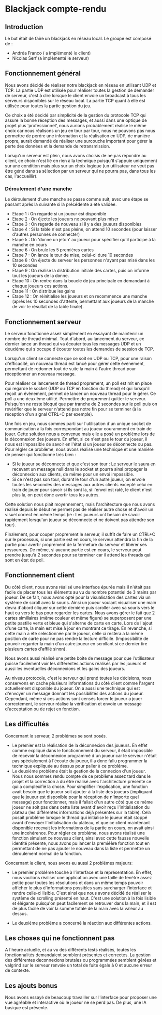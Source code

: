 # Blackjack compte-rendu

## Introduction

Le but était de faire un blackjack en réseau local.
Le groupe est composé de :
* Andréa Franco ( a implémenté le client)
* Nicolas Serf (a implémenté le serveur)

## Fonctionnement général

Nous avons décidé de réaliser notre blackjack en réseau en utilisant UDP et TCP. La partie UDP est utilisée pour réaliser toutes la gestion de demander de serveur, c'est à dire lorsque le client envoie un broadcast à tous les serveurs disponibles sur le réseau local. La partie TCP quant à elle est utilisée pour toutes la partie gestion du jeu.

Ce choix a été décidé par simplicité de la gestion du protocole TCP qui assure la bonne réception des messages, et aussi dans une optique de projet plus 'professionnel', nous aurions probablement réalisé le même choix car nous réalisons un jeu en tour par tour, nous ne pouvons pas nous permettre de perdre une information et la réalisation en UDP, de maniére propre, aurait demandé de réaliser une surcouche important pour gérer la perte des données et la demande de retransmission.

Lorsqu'un serveur est plein, nous avons choisis de ne pas répondre au client, ce choix n'est lié en rien à la technique puisqu'il s'appuie uniquement sur une condition mais plus sur un choix logique (un utilisateur ne veut pas être géné dans sa sélection par un serveur qui ne pourra pas, dans tous les cas, l'accueillir).

### Déroulement d'une manche

Le déroulement d'une manche se passe comme suit, avec une étape se passant après la suivante si la précédente a été validée.

* Etape 1 : On regarde si un joueur est disponible
* Etape 2 : On éjecte les joueurs ne pouvant plus miser
* Etape 3 : On regarde de nouveau si il y a des joueurs disponibles
* Etape 4 : Si la table n'est pas pleine, on attend 10 secondes (pour laisser d'autres personnes se connecter)
* Etape 5 : On 'donne un jeton' au joueur pour spécifier qu'il participe à la manche en cours
* Etape 6 : On brule les 5 premières cartes
* Etape 7 : On lance le tour de mise, celui-ci dure 10 secondes
* Etape 8 : On éjecte du serveur les personnes n'ayant pas misé dans les 10 secondes
* Etape 9 : On réalise la distribution initiale des cartes, puis on informe tout les joueurs de la donne.
* Etape 10 : On rentre dans la boucle de jeu principale en demandant à chaque joueurs ces actions.
* Etape 11 : On distribue les gains
* Etape 12 : On réinitialise les joueurs et on recommence une manche (après les 10 secondes d'attente, permettant aux joueurs de la manche de voir le résultat de la table finale).

## Fonctionnement serveur

Le serveur fonctionne assez simplement en essayant de maintenir un nombre de thread minimal.
Tout d'abord, au lancement du serveur, ce dernier lance un thread qui va écouter tous les messages UDP et un deuxiéme qui s'occupe d'écouter toutes les demandes de session de TCP.

Lorsqu'un client se connecte que ce soit en UDP ou TCP, pour une raison d'efficacité, un nouveau thread est lancé pour gérer cette évènement, permettant de redonner tout de suite la main à l'autre thread pour réceptionner un nouveau message.

Pour réaliser ce lancement de thread proprement, un poll est mit en place qui regarde le socket (UDP ou TCP en fonction du thread) et qui lorsqu'il reçoit un évènement, permet de lancer un nouveau thread pour le gérer. Ce poll a une deuxième utilité. Permettre de proprement quitter le serveur. Puisqu'on ne reste bloqué que par tranche de 2 secondes sur le poll puis on revérifier que le serveur n'attend pas notre fin pour se terminer (à la réception d'un signal CTRL+C par exemple).

Une fois en jeu, nous sommes parti sur l'utilisation d'un unique socket de communication à la fois correspondant au joueur couramment en train de jouer. 
Cette solution nous a convenue mais elle a posé un problème lors de la déconnexion des joueurs. En effet, si ce n'est pas le tour du joueur, il nous est impossible de savoir en l'état si un joueur se déconnecte ou pas. 
Pour régler ce problème, nous avons réalisé une technique et une manière de penser qui fonctionne très bien :
* Si le joueur se déconnecte et que c'est son tour : Le serveur le saura en recevant un message null dans le socket et pourra ainsi propager la déconnexion aux clients, de même pour un envoi impossible.
* Si ce n'est pas son tour, durant le tour d'un autre joueur, on envoie toutes les secondes des messages aux autres clients excepté celui en train de jouer pour savoir si ils sont la, si l'envoi est raté, le client n'est plus la, on peut donc avertir tous les autres.

Cette solution nous plait moyennement, mais l'architecture que nous avons réalisé depuis le début ne permet pas de réaliser autre chose et d'avoir un visuel correct en même temps (ie : Les joueurs ont besoin de savoir rapidement lorsqu'un joueur se déconnecte et ne doivent pas attendre son tour).

Finalement, pour couper proprement le serveur, il suffit de faire un CTRL+C sur le processus, si une partie est en cours, le serveur attendra la fin de la partie pour avertir proprement de la fermeture du serveur et libérer ses ressources. De même, si aucune partie est en cours, le serveur peut prendre jusqu'à 2 secondes pour se terminer car il attend les threads qui sont en état de poll.

## Fonctionnement client

Du côté client, nous avons réalisé une interface épurée mais il n'était pas facile de placer tous les éléments au vu du nombre potentiel de 3 mains par joueur.
De ce fait, nous avons opté pour la visualisation des cartes via un système de scroll avec la souris.
Ainsi un joueur voulant visualiser une main devra d'abord cliquer sur cette dernière puis scroller avec sa souris vers le haut ou vers le bas pour regarder les cartes. Nous avons gérer le fait que 2 cartes similiaires (même couleur et même figure) se superposent par une petite pastille verte et bleue qui s'alterne de carte en carte. Lors de l'ajout d'une carte, la main est mise à jour en montrant ce tirage. En revanche, si cette main a été selectionnée par le joueur, celle ci restera a la même position de carte pour ne pas rendre la lecture difficile. (Impossibilité de pouvoir regarder la main d'un autre joueur en scrollant si ce dernier tire plusieurs cartes d'affilé sinon).

Nous avons aussi réalisé une petite boite de message pour que l'utilisateur puisse facilement voir les différentes actions réalisés par les joueurs et aussi les éventuelles déconnexions et les gains des joueurs.

Au niveau protocole, c'est le serveur qui prend toutes les décisions, nous conservons en cache plusieurs informations du côté client comme l'argent actuellement disponible du joueur. On a aussi une technique qui est d'envoyer un message donnant les possibilités des actions du joueur. Cependant, même si ces actions sont censés forcer le joueur a jouer correctement, le serveur réalise la vérification et envoie un message d'acceptation ou de rejet en fonction.

## Les difficultés 

Concernant le serveur, 2 problémes se sont posés.

* Le premier est la réalisation de la déconnexion des joueurs. En effet comme expliqué dans le fonctionnement du serveur, il était impossible de recevoir la déconnexion programmé d'un joueur car le serveur n'était pas spécialement à l'écoute du joueur, il a donc fallu programmer la technique expliquée au dessus pour palier à ce probléme. 
* Le deuxiéme probléme était la gestion de la connexion d'un joueur. Nous nous sommes rendu compte de ce problème assez tard dans le projet et la correction a du être réalisé avec l'architecture présente ce qui a complexifié la chose. Pour simplifier l'explication, une fonction avait besoin que le joueur soit ajouter à la liste des joueurs (impliquant que le joueur est disponible pour la réception de n'importe quel message) pour fonctionner, mais il fallait d'un autre côté que ce même joueur ne soit pas dans cette liste avant d'avoir reçu l'initialisation du plateau (les différentes informations déjà présentes sur la table). Cela posait probléme lorsque le thread qui initialise le joueur était stoppé avant d'envoyer l'initialisation du plateau, et que ce client maintenant disponible recevait les informations de la partie en cours, on avait ainsi une incohérence. Pour régler ce probléme, nous avons réalisé une fonction simulant ce nouveau client, ainsi avec cette fausse nouvelle identité présente, nous avons pu lancer la premiéère fonction tout en permettant de ne pas ajouter le nouveau dans la liste et permettre un déroulement normal de la fonction.

Concernant le client, nous avons eu aussi 2 problémes majeurs:

* Le premier probléme touche à l'interface et la représentation. En effet, nous voulions réaliser une application avec une taille de fenêtre assez petite pour toutes les résolutions et dans un même temps pouvoir afficher le plus d'informations possibles sans surcharger l'interface et rendre celle-ci lisible. C'est ainsi que nous avons décidé de réaliser le système de scrolling présenté en haut. C'est une solution à la fois lisible et élégante puisqu'on peut facilement se retrouver dans la main, et il est de plus facile de voir la somme totale de la main avec la valeur au dessus.

* Le deuxiéme problème a concerné la réaction aux différentes actions.

## Les choses qui ne fonctionnent pas 

A l'heure actuelle, et au vu des différents tests réalisés, toutes les fonctionnalités demandaient semblent présentes et correctes. La gestion des différentes deconnexions brutales ou programmées semblent gérées et valgrind sur le serveur renvoie un total de fuite égale à 0 et aucune erreur de contexte.

## Les ajouts bonus

Nous avons essayé de beaucoup travailler sur l'interface pour proposer une vue agréable et interactive où le joueur ne se perd pas. 
De plus, une IA basique est présente.
